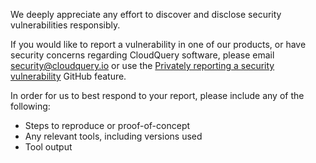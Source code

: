 We deeply appreciate any effort to discover and disclose security vulnerabilities responsibly.

If you would like to report a vulnerability in one of our products, or have security concerns regarding CloudQuery software, please email [security@cloudquery.io](mailto) or use the [Privately reporting a security vulnerability](https://docs.github.com/en/code-security/security-advisories/guidance-on-reporting-and-writing-information-about-vulnerabilities/privately-reporting-a-security-vulnerability) GitHub feature.

In order for us to best respond to your report, please include any of the following:

* Steps to reproduce or proof-of-concept
* Any relevant tools, including versions used
* Tool output

